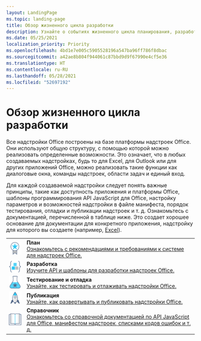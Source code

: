 ```yaml
---
layout: LandingPage
ms.topic: landing-page
title: Обзор жизненного цикла разработки
description: Узнайте о событиях жизненного цикла планирования, разработки, тестирования и публикации.
ms.date: 05/25/2021
localization_priority: Priority
ms.openlocfilehash: 4bd1e7e005c5905528196a547ba96ff786f8dbac
ms.sourcegitcommit: a42ae8b804f944061c87bbd9d9f67990e4cf5e36
ms.translationtype: HT
ms.contentlocale: ru-RU
ms.lasthandoff: 05/28/2021
ms.locfileid: "52697192"
---
```

# <a name="development-lifecycle-overview"></a>Обзор жизненного цикла разработки

Все надстройки Office построены на базе платформы надстроек Office. Они используют общую структуру, с помощью которой можно реализовать определенные возможности. Это означает, что в любых создаваемых надстройках, будь то для Excel, для Outlook или для других приложений Office, можно реализовать такие функции как диалоговые окна, команды надстроек, области задач и единый вход.

Для каждой создаваемой надстройки следует понять важные принципы, такие как доступность приложения и платформы Office, шаблоны программирования API JavaScript для Office, настройку параметров и возможностей надстройки в файле манифеста, порядок тестирования, отладки и публикации надстроек и т. д. Ознакомьтесь с документацией, перечисленной в таблице ниже. Это создает хорошее основание для документации для конкретного приложения, надстройку для которого вы создаете (например, [Excel](../excel/index.yml)).

|               |               |
| ------------- | ------------- |
| ![рекомендации](../images/i_best-practices_small.svg) | **План**<br>[Ознакомьтесь с рекомендациями и требованиями к системе для надстроек Office.](../concepts/add-in-development-best-practices.md) |
| ![блоки кода](../images/i_code-blocks_small.svg) | **Разработка**<br>[Изучите API и шаблоны для разработки надстроек Office.](../develop/develop-overview.md) |
| ![рекомендуемое тестирование](../images/i_recommended-testing_small.svg) | **Тестирование и отладка**<br>[Узнайте, как тестировать и отлаживать надстройки Office.](../testing/test-debug-office-add-ins.md) |
| ![развертывание](../images/i_deploy_small.svg) | **Публикация**<br>[Узнайте, как развертывать и публиковать надстройки Office.](../publish/publish.md) |
| ![справочник](../images/i_reference_small.svg) | **Справочник**<br>[Ознакомьтесь со справочной документацией по API JavaScript для Office, манифестом надстроек, списками кодов ошибок и т. д.](../reference/javascript-api-for-office.md) |
